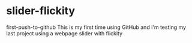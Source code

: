 # slider-flickity
first-push-to-github
This is my first time using GitHub and i'm testing my last project using a webpage slider with flickity
